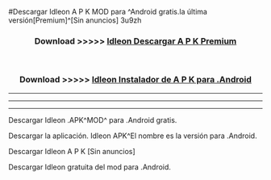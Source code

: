 #Descargar Idleon  A P K MOD para ^Android gratis.la última versión[Premium]^[Sin anuncios] 3u9zh



<div align="center">
<h3>Download >>>>> <a href="https://es-web.web.app/?es= Idleon ">Idleon  Descargar A P K Premium</a></h3><br>

<h3>Download >>>>> <a href="https://es-web.web.app/?es= Idleon ">Idleon  Instalador de A P K para .Android</a></h3>
</div>


----------------------------------------------------------

----------------------------------------------------------

----------------------------------------------------------

Descargar Idleon  .APK^MOD^ para .Android gratis.

Descargar la aplicación. Idleon  APK^El nombre es la versión para .Android.

Descargar Idleon  A P K [Sin anuncios]

Descargar Idleon  gratuita del mod para .Android.